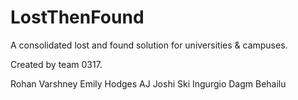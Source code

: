# LostThenFound
A consolidated lost and found solution for universities &amp; campuses.

Created by team 0317.

Rohan Varshney
Emily Hodges
AJ Joshi
Ski Ingurgio
Dagm Behailu
